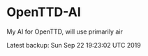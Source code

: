 # OpenTTD-AI
My AI for OpenTTD, will use primarily air

Latest backup: Sun Sep 22 19:23:02 UTC 2019
